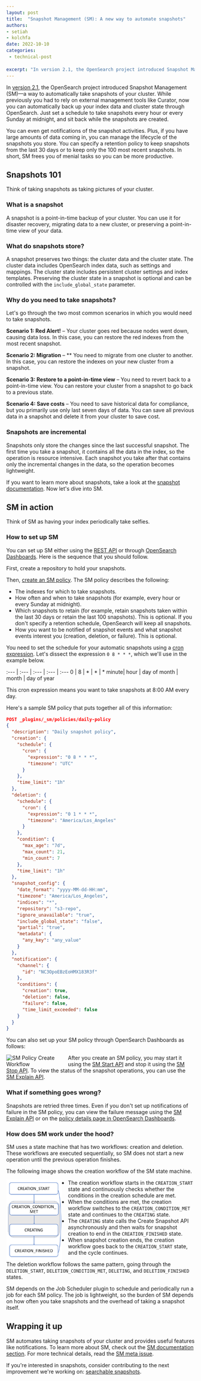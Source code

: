 ```yaml
---
layout: post
title:  "Snapshot Management (SM): A new way to automate snapshots"
authors:
- setiah 
- kolchfa
date: 2022-10-10
categories:
 - technical-post

excerpt: "In version 2.1, the OpenSearch project introduced Snapshot Management (SM). SM is a way to automatically take snapshots of your cluster. While previously you had to rely on external management tools like Curator, now you can automatically back up your index data and cluster state through OpenSearch."
---
```


In [version 2.1](https://opensearch.org/blog/releases/2022/07/opensearch-2-1-is-available-now/), the OpenSearch project introduced Snapshot Management (SM)&mdash;a way to automatically take snapshots of your cluster. While previously you had to rely on external management tools like Curator, now you can automatically back up your index data and cluster state through OpenSearch. Just set a schedule to take snapshots every hour or every Sunday at midnight, and sit back while the snapshots are created. 

You can even get notifications of the snapshot activities. Plus, if you have large amounts of data coming in, you can manage the lifecycle of the snapshots you store. You can specify a retention policy to keep snapshots from the last 30 days or to keep only the 100 most recent snapshots. In short, SM frees you of menial tasks so you can be more productive.

## Snapshots 101

Think of taking snapshots as taking pictures of your cluster.

### What is a snapshot

A snapshot is a point-in-time backup of your cluster. You can use it for disaster recovery, migrating data to a new cluster, or preserving a point-in-time view of your data.

### What do snapshots store? 

A snapshot preserves two things: the cluster data and the cluster state. The cluster data includes OpenSearch index data, such as settings and mappings. The cluster state includes persistent cluster settings and index templates. Preserving the cluster state in a snapshot is optional and can be controlled with the `include_global_state` parameter.

### Why do you need to take snapshots?

Let's go through the two most common scenarios in which you would need to take snapshots.

**Scenario 1: Red Alert!** – Your cluster goes red because nodes went down, causing data loss. In this case, you can restore the red indexes from the most recent snapshot.

**Scenario 2: Migration** – ** You need to migrate from one cluster to another. In this case, you can restore the indexes on your new cluster from a snapshot.

**Scenario 3: Restore to a point-in-time view** – You need to revert back to a point-in-time view. You can restore your cluster from a snapshot to go back to a previous state.

**Scenario 4: Save costs** – You need to save historical data for compliance, but you primarily use only last seven days of data. You can save all previous data in a snapshot and delete it from your cluster to save cost.

### Snapshots are incremental

Snapshots only store the changes since the last successful snapshot. The first time you take a snapshot, it contains all the data in the index, so the operation is resource intensive. Each snapshot you take after that  contains only the incremental changes in the data, so the operation becomes lightweight.

If you want to learn more about snapshots, take a look at the [snapshot documentation](https://opensearch.org/docs/latest/opensearch/snapshots/). Now let's dive into SM.

## SM in action

Think of SM as having your index periodically take selfies. 

### How to set up SM

You can set up SM either using the [REST API](https://opensearch.org/docs/latest/opensearch/snapshots/sm-api/) or through [OpenSearch Dashboards](https://opensearch.org/docs/latest/opensearch/snapshots/sm-dashboards/). Here is the sequence that you should follow.

First, create a repository to hold your snapshots.

Then, [create an SM policy](https://opensearch.org/docs/latest/opensearch/snapshots/sm-api#create-or-update-a-policy). The SM policy describes the following:
- The indexes for which to take snapshots.
- How often and when to take snapshots (for example, every hour or every Sunday at midnight).
- Which snapshots to retain (for example, retain snapshots taken within the last 30 days or retain the last 100 snapshots). This is optional. If you don't specify a retention schedule, OpenSearch will keep all snapshots.
- How you want to be notified of snapshot events and what snapshot events interest you (creation, deletion, or failure). This is optional. 

You need to set the schedule for your automatic snapshots using a [cron expression](https://opensearch.org/docs/latest/monitoring-plugins/alerting/cron/). Let's dissect the expression `0 8 * * *`, which we'll use in the example below.

:--- | :--- | :--- | :--- | :---
0 | 8 | * | * | *
minute| hour | day of month | month | day of year

This cron expression means you want to take snapshots at 8:00 AM every day.

Here's a sample SM policy that puts together all of this information:

```json
POST _plugins/_sm/policies/daily-policy
{
  "description": "Daily snapshot policy",
  "creation": {
    "schedule": {
      "cron": {
        "expression": "0 8 * * *",
        "timezone": "UTC"
      }
    },
    "time_limit": "1h"
  },
  "deletion": {
    "schedule": {
      "cron": {
        "expression": "0 1 * * *",
        "timezone": "America/Los_Angeles"
      }
    },
    "condition": {
      "max_age": "7d",
      "max_count": 21,
      "min_count": 7
    },
    "time_limit": "1h"
  },
  "snapshot_config": {
    "date_format": "yyyy-MM-dd-HH:mm",
    "timezone": "America/Los_Angeles",
    "indices": "*",
    "repository": "s3-repo",
    "ignore_unavailable": "true",
    "include_global_state": "false",
    "partial": "true",
    "metadata": {
      "any_key": "any_value"
    }
  },
  "notification": {
    "channel": {
      "id": "NC3OpoEBzEoHMX183R3f"
    },
    "conditions": {
      "creation": true,
      "deletion": false,
      "failure": false,
      "time_limit_exceeded": false
    }
  }
}
```

You can also set up your SM policy through OpenSearch Dashboards as follows:

<img src="/assets/media/blog-images/2022-10-10-snapshot-management/Snapshot-management-demo.gif" alt="SM Policy Create Workflow" width="150" style="float: left; margin-right: 15px;"/>

After you create an SM policy, you may start it using the [SM Start API](https://opensearch.org/docs/latest/opensearch/snapshots/sm-api/#start-a-policy) and stop it using the [SM Stop API](https://opensearch.org/docs/latest/opensearch/snapshots/sm-api/#stop-a-policy). To view the status of the snapshot operations, you can use the [SM Explain API](https://opensearch.org/docs/latest/opensearch/snapshots/sm-api/#explain).

### What if something goes wrong?

Snapshots are retried three times. Even if you don't set up notifications of failure in the SM policy, you can view the failure message using the [SM Explain API](https://opensearch.org/docs/latest/opensearch/snapshots/sm-api/#explain) or on the [policy details page in OpenSearch Dashboards](https://opensearch.org/docs/latest/opensearch/snapshots/sm-dashboards#view-edit-or-delete-an-sm-policy).

### How does SM work under the hood?

SM uses a state machine that has two workflows: creation and deletion. These workflows are executed sequentially, so SM does not start a new operation until the previous operation finishes. 

The following image shows the creation workflow of the SM state machine.

<img src="/assets/media/blog-images/2022-10-10-snapshot-management/sm-state-machine.PNG" alt="SM State Machine" width="150" style="float: left; margin-right: 15px;"/>

- The creation workflow starts in the `CREATION_START` state and continuously checks whether the conditions in the creation schedule are met.
- When the conditions are met, the creation workflow switches to the `CREATION_CONDITION_MET` state and continues to the `CREATING` state. 
- The `CREATING` state calls the Create Snapshot API asynchronously and then waits for snapshot creation to end in the `CREATION_FINISHED` state. 
- When snapshot creation ends, the creation workflow goes back to the `CREATION_START` state, and the cycle continues. 

The deletion workflow follows the same pattern, going through the `DELETION_START`, `DELETION_CONDITION_MET`, `DELETING`, and `DELETION_FINISHED` states.

SM depends on the Job Scheduler plugin to schedule and periodically run a job for each SM policy. The job is lightweight, so the burden of SM depends on how often you take snapshots and the overhead of taking a snapshot itself.

## Wrapping it up

SM automates taking snapshots of your cluster and provides useful features like notifications. To learn more about SM, check out the [SM documentation section](https://opensearch.org/docs/latest/opensearch/snapshots/snapshot-management/). For more technical details, read the [SM meta issue](https://github.com/opensearch-project/index-management/issues/280). 

If you're interested in snapshots, consider contributing to the next improvement we're working on: [searchable snapshots](https://github.com/opensearch-project/OpenSearch/issues/3895).
